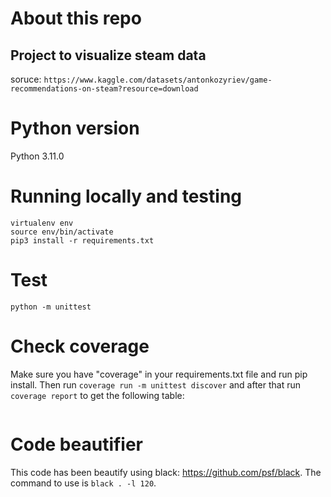 # About this repo

Project to visualize steam data
---

soruce: 
``
https://www.kaggle.com/datasets/antonkozyriev/game-recommendations-on-steam?resource=download
``

# Python version
Python 3.11.0

# Running locally and testing

```
virtualenv env
source env/bin/activate
pip3 install -r requirements.txt
```

# Test

```shell
python -m unittest
```


# Check coverage

Make sure you have "coverage" in your requirements.txt file and run pip install. 
Then run `coverage run -m unittest discover` and after that run `coverage report` to get the following table:

```shell

```

# Code beautifier
This code has been beautify using black: https://github.com/psf/black. 
The command to use is `black . -l 120`.